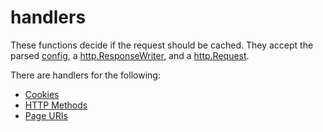 # handlers

These functions decide if the request should be cached. They accept the parsed
[config][1], a [http.ResponseWriter][2], and a [http.Request][3].

There are handlers for the following:

* [Cookies][4]
* [HTTP Methods][5]
* [Page URIs][6]


[1]: https://github.com/golevi/cache-handler/blob/main/config
[2]: https://pkg.go.dev/net/http#ResponseWriter
[3]: https://pkg.go.dev/net/http#Request
[4]: cookie.go
[5]: method.go
[6]: uri.go
